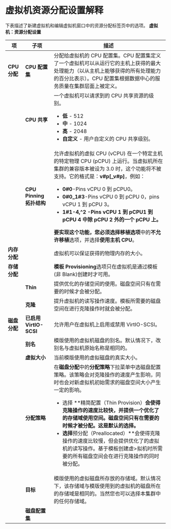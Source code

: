 # 虚拟机资源分配设置解释

下表描述了新建虚拟机和编辑虚拟机窗口中的资源分配标签页中的选项。
**虚拟机：资源分配设置**

| **项** | **子项** | **描述** |
| ------ | -------- | -------- |
| **CPU 分配** | **CPU 配置集** | 分配给虚拟机的 CPU 配置集。CPU 配置集定义了一个虚拟机可以从运行它的主机上获得的最大处理能力（以从主机上能够获得的所有处理能力的百分比表示）。CPU 配置集根据数据中心的服务质量在集群层面上被定义。 |
|   | **CPU 共享** | 一个虚拟机可以请求到的 CPU 共享资源的级别。<ul><li>**低** - 512</li><li>**中** - 1024</li><li>**高** - 2048</li><li>**自定义** - 用户自定义的 CPU 共享级别。</li></ul> |
|   | **CPU Pinning 拓扑结构** | 允许虚拟机的虚拟 CPU (vCPU) 在一个特定主机的特定物理 CPU (pCPU) 上运行。当虚拟机所在集群的兼容版本被设为 3.0 时，这个功能将不被支持。它的格式是：**v#p[_v#p]**，例如：<ul><li>**0#0**-Pins vCPU 0 到 pCPU0。</li><li>**0#0_1#3**-Pins vCPU 0 到 pCPU 0，pins vCPU 1 到 pCPU 3。</li><li>**1#1-4,^2 **-Pins vCPU 1 到 pCPU1 到 pCPU 4 中除 pCPU 2 外的一个 pCPU 上。</li></ul>要实现这个功能，您必须选择**移植选项**中的**不允许移植**选项，并选择**使用主机 CPU**。 |
| **内存分配** |          | 虚拟机可以保证获得的物理内存的大小。 |
| **存储分配** |          | **模板 Provisioning**选项只在虚拟机是通过模板(非 Blank)创建时才可用。 |
|              | **Thin** | 提供优化的存储空间的使用。磁盘空间只有在需要的时候才会被分配。 |
|              | **克隆** | 提升虚拟机的读写操作速度。模板所需要的磁盘空间在进行克隆操作时就会被分配。 |
| **磁盘分配** | **已启用 VirtIO-SCSI** | 允许用户在虚拟机上启用或禁用 VirtIO-SCSI。 |
|              | **别名** | 模版使用的虚拟机磁盘的别名。默认情况下，改别名与虚拟机原始名称是相同的。 |
|              | **虚拟大小** | 当前模版使用的虚拟磁盘的真实大小。 |
|              | **分配策略** | 在**磁盘分配**中的**分配策略**下拉菜单中选磁盘配置策略。该策略会对克隆操作的速度产生影响，同时也会对新虚拟机初始需求的磁盘空间大小产生一定的影响。<ul><li>选择 **精简配置（Thin Provision）**会使得克隆操作的速度比较快，并提供一个优化了的存储域使用空间。磁盘空间只有在需要的时候才被分配。这是默认的选择。</li><li>选择**预分配（Preallocated）**会使得克隆操作的速度比较慢，但会提供优化了的虚拟机的读写操作。基于模板创建虚>拟机时所需要的所有磁盘空间会在进行克隆操作的同时被分配。</li></ul> |
|              | **目标** | 模版使用的虚拟磁盘所存放的存储域。默认情况下，该存储域与模版使用到的虚拟机的磁盘所在的存储域是相同的。当然您也可以选择本集群中的任何存储域。 |                
|              | **磁盘配置集** |  |
